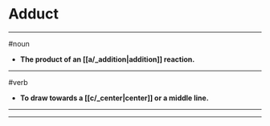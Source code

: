 # Adduct
---
#noun
- **The product of an [[a/_addition|addition]] reaction.**
---
#verb
- **To draw towards a [[c/_center|center]] or a middle line.**
---
---
